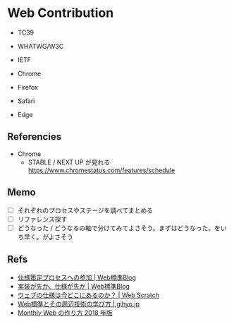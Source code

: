 # Web Contribution

- TC39
- WHATWG/W3C
- IETF

- Chrome
- Firefox
- Safari
- Edge

## Referencies

- Chrome
  - STABLE / NEXT UP が見れる https://www.chromestatus.com/features/schedule

## Memo

- [ ] それぞれのプロセスやステージを調べてまとめる
- [ ] リファレンス探す
- [ ] どうなった / どうなるの軸で分けてみてよさそう。まずはどうなった。をいち早く。がよさそう

## Refs

- [仕様策定プロセスへの参加 | Web標準Blog](https://standards.mitsue.co.jp/archives/000156.html)
- [実装が先か、仕様が先か | Web標準Blog](https://standards.mitsue.co.jp/archives/001359.html)
- [ウェブの仕様は今どこにあるのか？ | Web Scratch](https://efcl.info/2014/09/02/webspec-here/)
- [Web標準とその周辺技術の学び方 | gihyo.jp](http://gihyo.jp/design/serial/01/web-standards/0001)
- [Monthly Web の作り方 2018 年版](https://blog.jxck.io/entries/2018-07-18/how-to-logging-monthly-web.html)
